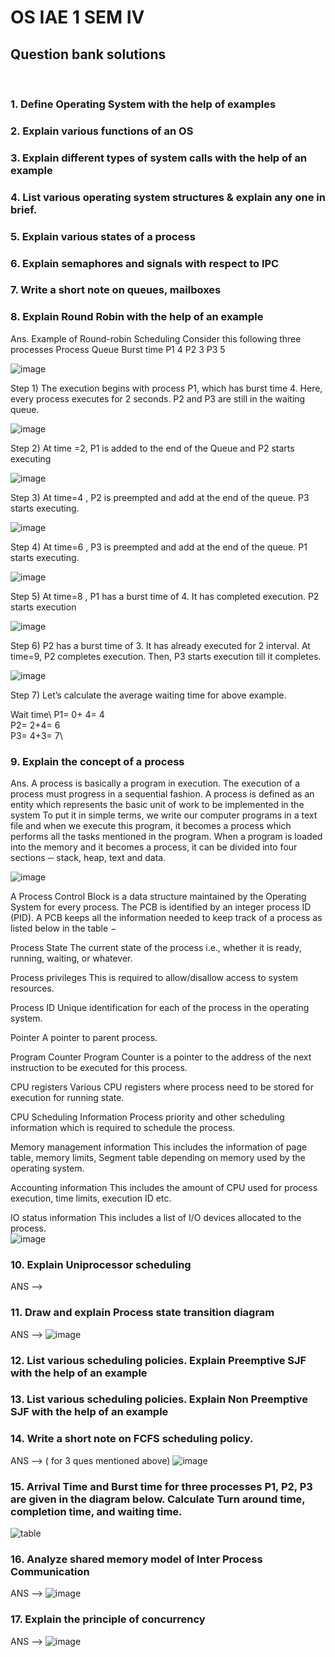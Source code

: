 # OS IAE 1 SEM IV 
## Question bank solutions
<br>

### 1. Define Operating System with the help of examples
### 2. Explain various functions of an OS
### 3. Explain different types of system calls with the help of an example
### 4. List various operating system structures &amp; explain any one in brief.
### 5. Explain various states of a process
### 6. Explain semaphores and signals with respect to IPC
### 7. Write a short note on queues, mailboxes
### 8. Explain Round Robin with the help of an example
Ans. Example of Round-robin Scheduling
Consider this following three processes
Process Queue 	Burst time
P1 	           4
P2 	           3
P3            	5

![image](https://user-images.githubusercontent.com/76240365/156185429-77f9d649-41e2-47b5-bbd4-89f95f2276f3.png)



Step 1) The execution begins with process P1, which has burst time 4. Here, every process executes for 2 seconds. P2 and P3 are still in the waiting queue.

![image](https://user-images.githubusercontent.com/76240365/156185477-2eb05971-5a76-41e2-a488-6b7dcded9e1a.png)


Step 2) At time =2, P1 is added to the end of the Queue and P2 starts executing	

![image](https://user-images.githubusercontent.com/76240365/156185502-9bbcbe8e-1da0-4972-91e8-cbdb569492fc.png)



Step 3) At time=4 , P2 is preempted and add at the end of the queue. P3 starts executing.

![image](https://user-images.githubusercontent.com/76240365/156185533-e3369b6f-18c2-47f8-b6af-d9c33b11f28f.png)

Step 4)	At time=6 , P3 is preempted and add at the end of the queue. P1 starts executing.

![image](https://user-images.githubusercontent.com/76240365/156185565-0fd18b94-ca2c-4abb-8134-6e78b1e6a71d.png)


Step 5) At time=8 , P1 has a burst time of 4. It has completed execution. P2 starts execution

![image](https://user-images.githubusercontent.com/76240365/156185588-5c2cb91f-296e-4bc9-b30b-377ace309031.png)

Step 6) P2 has a burst time of 3. It has already executed for 2 interval. At time=9, P2 completes execution. Then, P3 starts execution till it completes.

![image](https://user-images.githubusercontent.com/76240365/156185630-31cfcc2c-d392-46a8-b38f-9170450cec22.png)


Step 7) Let’s calculate the average waiting time for above example.

Wait time\ 
P1= 0+ 4= 4\
P2= 2+4= 6\
P3= 4+3= 7\

### 9. Explain the concept of a process ###
Ans.
A process is basically a program in execution. The execution of a process must progress in a sequential fashion.
A process is defined as an entity which represents the basic unit of work to be implemented in the system
To put it in simple terms, we write our computer programs in a text file and when we execute this program, it becomes a process which performs all the tasks mentioned in the          program.
When a program is loaded into the memory and it becomes a process, it can be divided into four sections ─ stack, heap, text and data. 

![image](https://user-images.githubusercontent.com/76240365/156186489-ae0e3dee-7657-4373-b867-bfca4440f122.png)

A Process Control Block is a data structure maintained by the Operating System for every process. The PCB is identified by an integer process ID (PID). A PCB keeps all the           information needed to keep track of a process as listed below in the table −

Process State
The current state of the process i.e., whether it is ready, running, waiting, or whatever.


Process privileges
This is required to allow/disallow access to system resources. 

Process ID
Unique identification for each of the process in the operating system.


Pointer
A pointer to parent process.


Program Counter
Program Counter is a pointer to the address of the next instruction to be executed for this process.


CPU registers
Various CPU registers where process need to be stored for execution for running state.


CPU Scheduling Information
Process priority and other scheduling information which is required to schedule the process.

Memory management information
This includes the information of page table, memory limits, Segment table depending on memory used by the operating system.


Accounting information
This includes the amount of CPU used for process execution, time limits, execution ID etc.


IO status information
This includes a list of I/O devices allocated to the process.\
![image](https://user-images.githubusercontent.com/76240365/156187051-d5e9ecf1-e972-489f-b448-dbc6d2f52090.png)


### 10. Explain Uniprocessor scheduling
  ANS --> 
   
### 11. Draw and explain Process state transition diagram
  ANS -->
   ![image](https://user-images.githubusercontent.com/76240365/156188488-957c1a2c-57a6-4276-a572-8f1f17b2b89d.png)

### 12. List various scheduling policies. Explain Preemptive SJF with the help of an example
### 13. List various scheduling policies. Explain Non Preemptive SJF with the help of an example
### 14. Write a short note on FCFS scheduling policy.

  ANS -->
  ( for 3 ques mentioned above)
   ![image](https://user-images.githubusercontent.com/76240365/156189100-3dae0995-cd99-497c-90e5-01a51923c1a1.png)

### 15. Arrival Time and Burst time for three processes P1, P2, P3 are given in  the diagram below. Calculate Turn around time, completion time, and  waiting time.

 ![table](https://user-images.githubusercontent.com/76240365/156184894-f5792849-4eec-42b1-9928-1f202e905be9.png)

### 16. Analyze shared memory model of Inter Process Communication
  ANS --> 
   ![image](https://user-images.githubusercontent.com/76240365/156189490-e016ab27-b10c-44fa-9ca6-2303aafe35e8.png)

### 17. Explain the principle of concurrency
  ANS --> 
   ![image](https://user-images.githubusercontent.com/76240365/156189639-de0ecd78-e417-4270-8ad4-7728538632b6.png)

